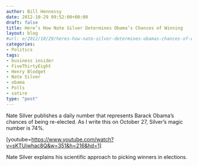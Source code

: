 ```yaml
---
author: Bill Hennessy
date: 2012-10-29 09:52:00+00:00
draft: false
title: Here’s How Nate Silver Determines Obama’s Chances of Winning
layout: blog
#url: e/2012/10/29/heres-how-nate-silver-determines-obamas-chances-of-winning/
categories:
- Politics
tags:
- business insider
- FiveThirtyEight
- Henry Blodget
- Nate Silver
- obama
- Polls
- satire
type: "post"
---
```


Nate Silver publishes a daily number that represents Barack Obama’s chances of being re-elected. As I write this on October 27, Silver’s magic number is 74%.

[youtube=https://www.youtube.com/watch?v=sKTUiwhac8Q&w=351&h=216&hd=1]

Nate Silver explains his scientific approach to picking winners in elections.
